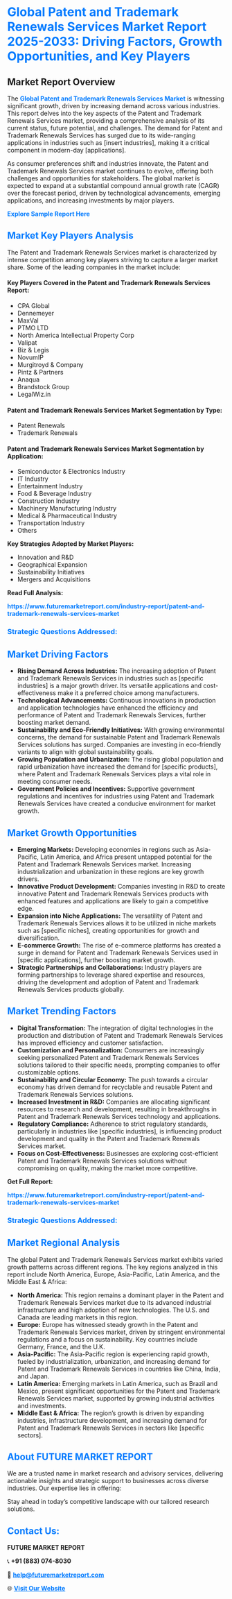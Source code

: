 <h1 style="color: #007BFF;">Global Patent and Trademark Renewals Services Market Report 2025-2033: Driving Factors, Growth Opportunities, and Key Players</h1>

<section id="overview">
<h2>Market Report Overview</h2>
<p>The <a href="https://www.futuremarketreport.com/industry-report/patent-and-trademark-renewals-services-market" style="color: #007BFF; text-decoration: none;"><strong>Global Patent and Trademark Renewals Services Market</strong></a> is witnessing significant growth, driven by increasing demand across various industries. This report delves into the key aspects of the Patent and Trademark Renewals Services market, providing a comprehensive analysis of its current status, future potential, and challenges. The demand for Patent and Trademark Renewals Services has surged due to its wide-ranging applications in industries such as [insert industries], making it a critical component in modern-day [applications].</p>
<p>As consumer preferences shift and industries innovate, the Patent and Trademark Renewals Services market continues to evolve, offering both challenges and opportunities for stakeholders. The global market is expected to expand at a substantial compound annual growth rate (CAGR) over the forecast period, driven by technological advancements, emerging applications, and increasing investments by major players.</p>
</section>

<section id="overview">
<p><a href="https://www.futuremarketreport.com/request-sample/reportId=57300" style="color: #007BFF; text-decoration: none;"><strong>Explore Sample Report Here</strong></a></p>
</section>

<section id="key-players">
<h2 style="color: #007BFF;">Market Key Players Analysis</h2>
<p>The Patent and Trademark Renewals Services market is characterized by intense competition among key players striving to capture a larger market share. Some of the leading companies in the market include:</p>
<h4>Key Players Covered in the Patent and Trademark Renewals Services Report:</h4>
<ul><li>CPA Global</li><li>Dennemeyer</li><li>MaxVal</li><li>PTMO LTD</li><li>North America Intellectual Property Corp</li><li>Valipat</li><li>Biz &amp; Legis</li><li>NovumIP</li><li>Murgitroyd &amp; Company</li><li>Pintz &amp; Partners</li><li>Anaqua</li><li>Brandstock Group</li><li>LegalWiz.in</li></ul>
<h4>Patent and Trademark Renewals Services Market Segmentation by Type:</h4>
<ul><li>Patent Renewals</li><li>Trademark Renewals</li></ul>

<h4>Patent and Trademark Renewals Services Market Segmentation by Application:</h4>
<ul><li>Semiconductor &amp; Electronics Industry</li><li>IT Industry</li><li>Entertainment Industry</li><li>Food &amp; Beverage Industry</li><li>Construction Industry</li><li>Machinery Manufacturing Industry</li><li>Medical &amp; Pharmaceutical Industry</li><li>Transportation Industry</li><li>Others</li></ul>
<p><strong>Key Strategies Adopted by Market Players:</strong></p>
<ul>
<li>Innovation and R&D</li>
<li>Geographical Expansion</li>
<li>Sustainability Initiatives</li>
<li>Mergers and Acquisitions</li>
</ul>
</section>

<section>
<p><strong>Read Full Analysis: </strong></p><a href="https://www.futuremarketreport.com/industry-report/patent-and-trademark-renewals-services-market" style="color: #007BFF; text-decoration: none;"><strong>https://www.futuremarketreport.com/industry-report/patent-and-trademark-renewals-services-market</strong></a>
<h3 style="color: #007BFF;">Strategic Questions Addressed:</h3>
</section>

<section id="driving-factors">
<h2 style="color: #007BFF;">Market Driving Factors</h2>
<ul>
<li><strong>Rising Demand Across Industries:</strong> The increasing adoption of Patent and Trademark Renewals Services in industries such as [specific industries] is a major growth driver. Its versatile applications and cost-effectiveness make it a preferred choice among manufacturers.</li>
<li><strong>Technological Advancements:</strong> Continuous innovations in production and application technologies have enhanced the efficiency and performance of Patent and Trademark Renewals Services, further boosting market demand.</li>
<li><strong>Sustainability and Eco-Friendly Initiatives:</strong> With growing environmental concerns, the demand for sustainable Patent and Trademark Renewals Services solutions has surged. Companies are investing in eco-friendly variants to align with global sustainability goals.</li>
<li><strong>Growing Population and Urbanization:</strong> The rising global population and rapid urbanization have increased the demand for [specific products], where Patent and Trademark Renewals Services plays a vital role in meeting consumer needs.</li>
<li><strong>Government Policies and Incentives:</strong> Supportive government regulations and incentives for industries using Patent and Trademark Renewals Services have created a conducive environment for market growth.</li>
</ul>
</section>

<section id="growth-opportunities">
<h2 style="color: #007BFF;">Market Growth Opportunities</h2>
<ul>
<li><strong>Emerging Markets:</strong> Developing economies in regions such as Asia-Pacific, Latin America, and Africa present untapped potential for the Patent and Trademark Renewals Services market. Increasing industrialization and urbanization in these regions are key growth drivers.</li>
<li><strong>Innovative Product Development:</strong> Companies investing in R&D to create innovative Patent and Trademark Renewals Services products with enhanced features and applications are likely to gain a competitive edge.</li>
<li><strong>Expansion into Niche Applications:</strong> The versatility of Patent and Trademark Renewals Services allows it to be utilized in niche markets such as [specific niches], creating opportunities for growth and diversification.</li>
<li><strong>E-commerce Growth:</strong> The rise of e-commerce platforms has created a surge in demand for Patent and Trademark Renewals Services used in [specific applications], further boosting market growth.</li>
<li><strong>Strategic Partnerships and Collaborations:</strong> Industry players are forming partnerships to leverage shared expertise and resources, driving the development and adoption of Patent and Trademark Renewals Services products globally.</li>
</ul>
</section>

<section id="trending-factors">
<h2 style="color: #007BFF;">Market Trending Factors</h2>
<ul>
<li><strong>Digital Transformation:</strong> The integration of digital technologies in the production and distribution of Patent and Trademark Renewals Services has improved efficiency and customer satisfaction.</li>
<li><strong>Customization and Personalization:</strong> Consumers are increasingly seeking personalized Patent and Trademark Renewals Services solutions tailored to their specific needs, prompting companies to offer customizable options.</li>
<li><strong>Sustainability and Circular Economy:</strong> The push towards a circular economy has driven demand for recyclable and reusable Patent and Trademark Renewals Services solutions.</li>
<li><strong>Increased Investment in R&D:</strong> Companies are allocating significant resources to research and development, resulting in breakthroughs in Patent and Trademark Renewals Services technology and applications.</li>
<li><strong>Regulatory Compliance:</strong> Adherence to strict regulatory standards, particularly in industries like [specific industries], is influencing product development and quality in the Patent and Trademark Renewals Services market.</li>
<li><strong>Focus on Cost-Effectiveness:</strong> Businesses are exploring cost-efficient Patent and Trademark Renewals Services solutions without compromising on quality, making the market more competitive.</li>
</ul>
</section>

<section>
<p><strong>Get Full Report: </strong></p><a href="https://www.futuremarketreport.com/industry-report/patent-and-trademark-renewals-services-market" style="color: #007BFF; text-decoration: none;"><strong>https://www.futuremarketreport.com/industry-report/patent-and-trademark-renewals-services-market</strong></a>
<h3 style="color: #007BFF;">Strategic Questions Addressed:</h3>
</section>


<section id="regional-analysis">
<h2 style="color: #007BFF;">Market Regional Analysis</h2>
<p>The global Patent and Trademark Renewals Services market exhibits varied growth patterns across different regions. The key regions analyzed in this report include North America, Europe, Asia-Pacific, Latin America, and the Middle East & Africa:</p>
<ul>
<li><strong>North America:</strong> This region remains a dominant player in the Patent and Trademark Renewals Services market due to its advanced industrial infrastructure and high adoption of new technologies. The U.S. and Canada are leading markets in this region.</li>
<li><strong>Europe:</strong> Europe has witnessed steady growth in the Patent and Trademark Renewals Services market, driven by stringent environmental regulations and a focus on sustainability. Key countries include Germany, France, and the U.K.</li>
<li><strong>Asia-Pacific:</strong> The Asia-Pacific region is experiencing rapid growth, fueled by industrialization, urbanization, and increasing demand for Patent and Trademark Renewals Services in countries like China, India, and Japan.</li>
<li><strong>Latin America:</strong> Emerging markets in Latin America, such as Brazil and Mexico, present significant opportunities for the Patent and Trademark Renewals Services market, supported by growing industrial activities and investments.</li>
<li><strong>Middle East & Africa:</strong> The region’s growth is driven by expanding industries, infrastructure development, and increasing demand for Patent and Trademark Renewals Services in sectors like [specific sectors].</li>
</ul>
</section>

<footer>
<h2 style="color: #007BFF;">About FUTURE MARKET REPORT</h2>
<p>We are a trusted name in market research and advisory services, delivering actionable insights and strategic support to businesses across diverse industries. Our expertise lies in offering:</p>

<p>Stay ahead in today’s competitive landscape with our tailored research solutions.</p>

<h2 style="color: #007BFF;">Contact Us:</h2>
<p><strong>FUTURE MARKET REPORT</strong></p>
<p>📞 <strong>+91 (883) 074-8030</strong></p>
<p>📧 <strong><a href="mailto:help@futuremarketreport.com" style="color: #007BFF;">help@futuremarketreport.com</a></strong></p>
<p>🌐 <strong><a href="https://www.futuremarketreport.com/" style="color: #007BFF;">Visit Our Website</a></strong></p>
</footer>